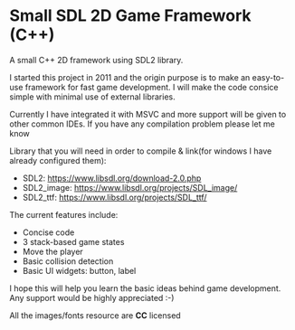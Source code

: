 Small SDL 2D Game Framework (C++)
===========

A small C++ 2D framework using SDL2 library.

I started this project in 2011 and the origin purpose is to make an easy-to-use framework for fast game development. 
I will make the code consice simple with minimal use of external libraries.

Currently I have integrated it with MSVC and more support will be given to other common IDEs. If you have any compilation problem please let me know

Library that you will need in order to compile & link(for windows I have already configured them):
* SDL2: https://www.libsdl.org/download-2.0.php
* SDL2_image: https://www.libsdl.org/projects/SDL_image/
* SDL2_ttf: https://www.libsdl.org/projects/SDL_ttf/


The current features include:
* Concise code
* 3 stack-based game states 
* Move the player
* Basic collision detection
* Basic UI widgets: button, label


I hope this will help you learn the basic ideas behind game development.
Any support would be highly appreciated :-)

All the images/fonts resource are **CC** licensed